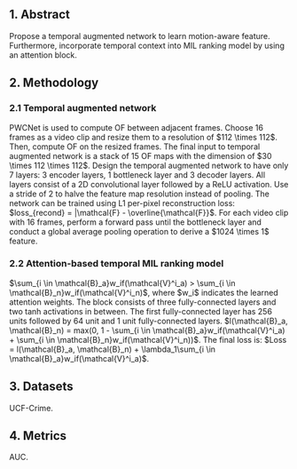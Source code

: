 <h2>1. Abstract</h2>
Propose a temporal augmented network to learn motion-aware feature. Furthermore, incorporate temporal context into MIL ranking model by using an attention block.
<h2>2. Methodology</h2>
<h3>2.1 Temporal augmented network</h3>
PWCNet is used to compute OF between adjacent frames. Choose 16 frames as a video clip and resize them to a resolution of $112 \times 112$. Then, compute OF on the resized frames. The final input to temporal augmented network is a stack of 15 OF maps with the dimension of $30 \times 112 \times 112$. Design the temporal augmented network to have only 7 layers: 3 encoder layers, 1 bottleneck layer and 3 decoder layers. All layers consist of a 2D convolutional layer followed by a ReLU activation. Use a stride of 2 to halve the feature map resolution instead of pooling. The network can be trained using L1 per-pixel reconstruction loss: $loss_{recond} = |\mathcal{F} - \overline{\mathcal{F}}$. For each video clip with 16 frames, perform a forward pass until the bottleneck layer and conduct a global average pooling operation to derive a $1024 \times 1$ feature.
<h3>2.2 Attention-based temporal MIL ranking model</h3>
$\sum_{i \in \mathcal{B}_a}w_if(\mathcal{V}^i_a) > \sum_{i \in \mathcal{B}_n}w_if(\mathcal{V}^i_n)$, where $w_i$ indicates the learned attention weights. The block consists of three fully-connected layers and two tanh activations in between. The first fully-connected layer has 256 units followed by 64 unit and 1 unit fully-connected layers. $l(\mathcal{B}_a, \mathcal{B}_n) = max(0, 1 - \sum_{i \in \mathcal{B}_a}w_if(\mathcal{V}^i_a) + \sum_{i \in \mathcal{B}_n}w_if(\mathcal{V}^i_n))$. The final loss is: $Loss = l(\mathcal{B}_a, \mathcal{B}_n) + \lambda_1\sum_{i \in \mathcal{B}_a}w_if(\mathcal{V}^i_a)$.
<h2>3. Datasets</h2>
UCF-Crime.
<h2>4. Metrics</h2>
AUC.